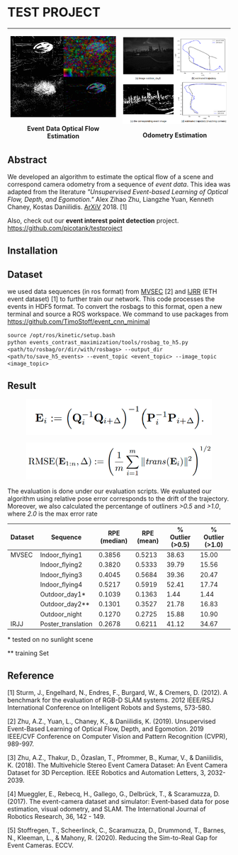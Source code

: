 # TEST PROJECT


<table class="tg">
<thead>
  <tr>
    <th class="tg-0lax">
      <p align="center">
        <img src="https://github.com/picotank/testproject/blob/main/optical_flow.gif" width="420px">
      </p>
      Event Data Optical Flow Estimation
    </th>
    <th class="tg-0lax">
      <p align="center">
        <img src="https://github.com/picotank/testproject/blob/main/outdoor1_trajectory.png" width="420px">
      </p>
      Odometry Estimation
    </th>
  </tr>
</thead>
</table>

## Abstract
We developed an algorithm to estimate the optical flow of a scene and correspond camera odometry from a sequence of *event data*. This idea was adapted from the literature *"Unsupervised Event-based Learning of Optical Flow, Depth, and Egomotion."* Alex Zihao Zhu, Liangzhe Yuan, Kenneth Chaney, Kostas Daniilidis. [ArXiV](https://arxiv.org/pdf/1812.08156.pdf) 2018. [1]

Also, check out our **event interest point detection** project. https://github.com/picotank/testproject



## Installation

## Dataset
we used data sequences (in ros format) from [MVSEC](https://daniilidis-group.github.io/mvsec/) [2] and [IJRR](http://rpg.ifi.uzh.ch/davis_data.html) (ETH event dataset) [1] to further train our network. This code processes the events in HDF5 format. To convert the rosbags to this format, open a new terminal and source a ROS workspace. We command to use packages from https://github.com/TimoStoff/event_cnn_minimal
```
source /opt/ros/kinetic/setup.bash
python events_contrast_maximization/tools/rosbag_to_h5.py <path/to/rosbag/or/dir/with/rosbags> --output_dir <path/to/save_h5_events> --event_topic <event_topic> --image_topic <image_topic>
```


## Result
<p align="center">
  <img src="https://github.com/picotank/testproject/blob/main/rpe1.png" width="420px">
</p>
<p align="center">
  <img src="https://github.com/picotank/testproject/blob/main/rpe2.png" width="420px">
</p>

The evaluation is done under our evaluation scripts. We evaluated our algorithm using relative pose error corresponds to the drift of the trajectory. Moreover, we also calculated the percentange of outliners *>0.5* and *>1.0*, where *2.0* is the max error rate


<table class="tg">
<thead>
  <tr>
    <th class="tg-0pky">Dataset</th>
    <th class="tg-0pky">Sequence</th>
    <th class="tg-0pky">RPE (median)</th>
    <th class="tg-0pky">RPE (mean)</th>
    <th class="tg-0pky">% Outlier (&gt;0.5)</th>
    <th class="tg-0pky">% Outlier (&gt;1.0)</th>
  </tr>
</thead>
<tbody>
  <tr>
    <td class="tg-0pky">MVSEC</td>
    <td class="tg-0pky">Indoor_flying1</td>
    <td class="tg-0pky">0.3856</td>
    <td class="tg-0pky">0.5213</td>
    <td class="tg-0pky">38.63</td>
    <td class="tg-0pky">15.00</td>
  </tr>
  <tr>
    <td class="tg-0pky"></td>
    <td class="tg-0pky">Indoor_flying2</td>
    <td class="tg-0pky">0.3820</td>
    <td class="tg-0pky">0.5333</td>
    <td class="tg-0pky">39.79</td>
    <td class="tg-0pky">15.56</td>
  </tr>
  <tr>
    <td class="tg-0pky"></td>
    <td class="tg-0pky">Indoor_flying3</td>
    <td class="tg-0pky">0.4045</td>
    <td class="tg-0pky">0.5684</td>
    <td class="tg-0pky">39.36</td>
    <td class="tg-0pky">20.47</td>
  </tr>
  <tr>
    <td class="tg-0pky"></td>
    <td class="tg-0pky">Indoor_flying4</td>
    <td class="tg-0pky">0.5217</td>
    <td class="tg-0pky">0.5919</td>
    <td class="tg-0pky">52.41</td>
    <td class="tg-0pky">17.74</td>
  </tr>
  <tr>
    <td class="tg-0pky"></td>
    <td class="tg-0pky">Outdoor_day1*</td>
    <td class="tg-0pky">0.1039</td>
    <td class="tg-0pky">0.1363</td>
    <td class="tg-0pky">1.44</td>
    <td class="tg-0pky">1.44</td>
  </tr>
  <tr>
    <td class="tg-0pky"></td>
    <td class="tg-0pky">Outdoor_day2**</td>
    <td class="tg-0pky">0.1301</td>
    <td class="tg-0pky">0.3527</td>
    <td class="tg-0pky">21.78</td>
    <td class="tg-0pky">16.83</td>
  </tr>
  <tr>
    <td class="tg-0pky"></td>
    <td class="tg-0pky">Outdoor_night</td>
    <td class="tg-0pky">0.1270</td>
    <td class="tg-0pky">0.2725</td>
    <td class="tg-0pky">15.88</td>
    <td class="tg-0pky">10.90</td>
  </tr>
  <tr>
    <td class="tg-0pky">IRJJ</td>
    <td class="tg-0pky">Poster_translation</td>
    <td class="tg-0pky">0.2678</td>
    <td class="tg-0pky">0.6211</td>
    <td class="tg-0pky">41.12</td>
    <td class="tg-0pky">34.67</td>
  </tr>
</tbody>
</table>
* tested on no sunlight scene

** training Set


## Reference
[1] Sturm, J., Engelhard, N., Endres, F., Burgard, W., & Cremers, D. (2012). A benchmark for the evaluation of RGB-D SLAM systems. 2012 IEEE/RSJ International Conference on Intelligent Robots and Systems, 573-580.

[2] Zhu, A.Z., Yuan, L., Chaney, K., & Daniilidis, K. (2019). Unsupervised Event-Based Learning of Optical Flow, Depth, and Egomotion. 2019 IEEE/CVF Conference on Computer Vision and Pattern Recognition (CVPR), 989-997.

[3] Zhu, A.Z., Thakur, D., Özaslan, T., Pfrommer, B., Kumar, V., & Daniilidis, K. (2018). The Multivehicle Stereo Event Camera Dataset: An Event Camera Dataset for 3D Perception. IEEE Robotics and Automation Letters, 3, 2032-2039.

[4] Mueggler, E., Rebecq, H., Gallego, G., Delbrück, T., & Scaramuzza, D. (2017). The event-camera dataset and simulator: Event-based data for pose estimation, visual odometry, and SLAM. The International Journal of Robotics Research, 36, 142 - 149.

[5] Stoffregen, T., Scheerlinck, C., Scaramuzza, D., Drummond, T., Barnes, N., Kleeman, L., & Mahony, R. (2020). Reducing the Sim-to-Real Gap for Event Cameras. ECCV.
